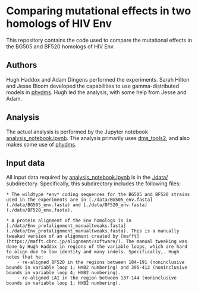 # Comparing mutational effects in two homologs of HIV Env
This repository contains the code used to compare the mutational effects in the BG505 and BF520 homologs of HIV Env.

## Authors
Hugh Haddox and Adam Dingens performed the experiments.
Sarah Hilton and Jesse Bloom developed the capabilities to use gamma-distributed models in [phydms](http://jbloomlab.github.io/phydms/).
Hugh led the analysis, with some help from Jesse and Adam.

## Analysis
The actual analysis is performed by the Jupyter notebook [analysis_notebook.ipynb](analysis_notebook.ipynb).
The analysis primarily uses [dms_tools2](https://jbloomlab.github.io/dms_tools2/), and also makes some use of [phydms](http://jbloomlab.github.io/phydms/).

## Input data
All input data required by [analysis_notebook.ipynb](analysis_notebook.ipynb) is in the [./data/](./data/) subdirectory. 
Specifically, this subdirectory includes the following files:

    * The wildtype *env* coding sequences for the BG505 and BF520 strains used in the experiments are in [./data/BG505_env.fasta](./data/BG505_env.fasta) and [./data/BF520_env.fasta](./data/BF520_env.fasta).

    * A protein alignment of the Env homologs is in [./data/Env_protalignment_manualtweaks.fasta](./data/Env_protalignment_manualtweaks.fasta). This is a manually tweaked version of an alignment created by [mafft](https://mafft.cbrc.jp/alignment/software/). The manual tweaking was done by Hugh Haddox in regions of the variable loops, which are hard to align due to low identity and many indels. Specifically,. Hugh notes that he:
        - re-aligned BF520 in the regions between 184-191 (noninclusive bounds in variable loop 1; HXB2 numbering) and 395-412 (noninclusive bounds in variable loop 4; HXB2 numbering). 
        - re-aligned LAI in the region between 137-144 (noninclusive bounds in variable loop 1; HXB2 numbering). 
